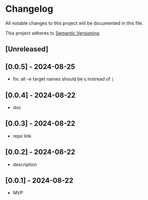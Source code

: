 # Changelog

All notable changes to this project will be documented in this file.

This project adheres to [Semantic Versioning](https://semver.org).

<!--
Note: In this file, do not use the hard wrap in the middle of a sentence for compatibility with GitHub comment style markdown rendering.
-->

## [Unreleased]
## [0.0.5] - 2024-08-25

- fix: all -e target names should be `&` instread of `|`

## [0.0.4] - 2024-08-22

- doc

## [0.0.3] - 2024-08-22

- repo link

## [0.0.2] - 2024-08-22

- description

## [0.0.1] - 2024-08-22

- MVP

